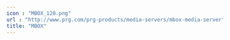 ```yaml
---
icon : "MBOX_128.png"
url : "http://www.prg.com/prg-products/media-servers/mbox-media-server"
title: "MBOX"
---
```

